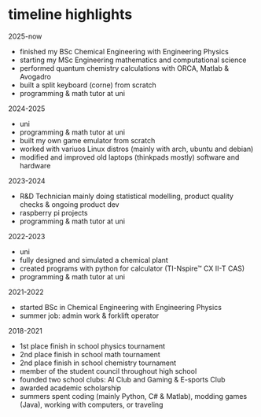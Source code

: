 # timeline highlights

2025-now
- finished my BSc Chemical Engineering with Engineering Physics 
- starting my MSc Engineering mathematics and computational science
- performed quantum chemistry calculations with ORCA, Matlab & Avogadro 
- built a split keyboard (corne) from scratch 
- programming & math tutor at uni


2024-2025
- uni
- programming & math tutor at uni
- built my own game emulator from scratch
- worked with variuos Linux distros (mainly with arch, ubuntu and debian)
- modified and improved old laptops (thinkpads mostly) software and hardware

2023-2024
- R&D Technician mainly doing statistical modelling, product quality checks & ongoing product dev
- raspberry pi projects
- programming & math tutor at uni

2022-2023
- uni 
- fully designed and simulated a chemical plant
- created programs with python for calculator (TI-Nspire™ CX II-T CAS)
- programming & math tutor at uni

2021-2022
- started BSc in Chemical Engineering with Engineering Physics 
- summer job: admin work & forklift operator 

2018-2021
- 1st place finish in school physics tournament
- 2nd place finish in school math tournament 
- 2nd place finish in school chemistry tournament 
- member of the student council throughout high school
- founded two school clubs: AI Club and Gaming & E-sports Club
- awarded academic scholarship
- summers spent coding (mainly Python, C# & Matlab), modding games (Java), working with computers, or traveling

